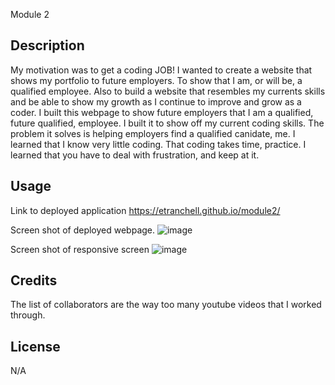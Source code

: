 Module 2

## Description


My motivation was to get a coding JOB! I wanted to create a website that shows my portfolio to future employers. To show that I am, or will be, a qualified employee.  Also to build a website that resembles my currents skills and be able to show my growth as I continue to improve and grow as a coder.
I built this webpage to show future employers that I am a qualified, future qualified, employee.  I built it to show off my current coding skills.
The problem it solves is helping employers find a qualified canidate, me.
I learned that I know very little coding.  That coding takes time, practice. I learned that you have to deal with frustration, and keep at it.


## Usage

Link to deployed application
https://etranchell.github.io/module2/

Screen shot of deployed webpage.
![image](https://user-images.githubusercontent.com/123092979/219506246-46947aa5-417d-4aff-b5d7-efe719fda865.png)

Screen shot of responsive screen
![image](https://user-images.githubusercontent.com/123092979/219534869-d1baa032-b6b6-42df-89f3-263af58baa45.png)


## Credits

The list of collaborators are the way too many youtube videos that I worked through.


## License

N/A




